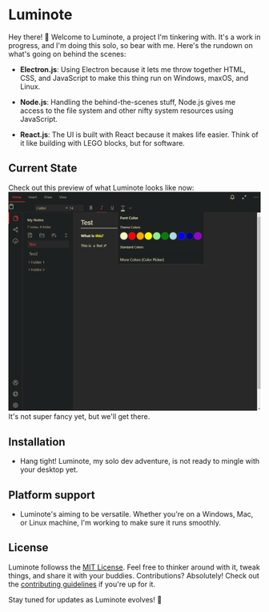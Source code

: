 # Luminote

Hey there! 👋 Welcome to Luminote, a project I'm tinkering with. It's a work in progress, and 
I'm doing this solo, so bear with me. Here's the rundown on what's going on behind the scenes:

- **Electron.js**: Using Electron because it lets me throw together HTML, CSS, and JavaScript to
make this thing run on Windows, maxOS, and Linux.

- **Node.js**: Handling the behind-the-scenes stuff, Node.js gives me access to the file system
and other nifty system resources using JavaScript.

- **React.js**: The UI is built with React because it makes life easier. Think of it like building with
LEGO blocks, but for software.

## Current State
Check out this preview of what Luminote looks like now:
![Luminote preview](https://github.com/EricSource-io/Luminote/blob/main/preview.png)
It's not super fancy yet, but we'll get there.

## Installation
- Hang tight! Luminote, my solo dev adventure, is not ready to mingle with your desktop yet. 

## Platform support
-  Luminote's aiming to be versatile. Whether you're on a Windows, Mac, or Linux machine,
I'm working to make sure it runs smoothly. 

## License
Luminote followss the [MIT License](https://github.com/EricSource2002/Luminote/blob/4ccc33e4420906f0abc4a5376e7a370b155c9252/LICENSE). Feel free to thinker around with it, tweak things, and share it with your buddies.
Contributions? Absolutely! Check out the [contributing guidelines](https://github.com/EricSource-io/Luminote/blob/main/CONTRIBUTING.md) if you're up for it.

Stay tuned for updates as Luminote evolves! 🚀


